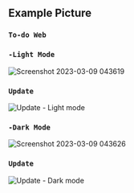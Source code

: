 ## Example Picture

### `To-do Web`


### `-Light Mode`
![Screenshot 2023-03-09 043619](https://user-images.githubusercontent.com/97717613/223908563-68b81d6a-d580-4003-850f-80ed31be23d4.png)

### `Update`
![Update - Light mode](https://user-images.githubusercontent.com/97717613/223908601-d0f05392-51aa-483c-bc92-c9f23cd3716f.png)


### `-Dark Mode`
![Screenshot 2023-03-09 043626](https://user-images.githubusercontent.com/97717613/223908569-a9ed9194-208a-4072-9c55-112b957074d1.png)

### `Update`
![Update - Dark mode](https://user-images.githubusercontent.com/97717613/223908607-ffb2ac18-7774-43db-ac7e-7af31bd7a129.png)
